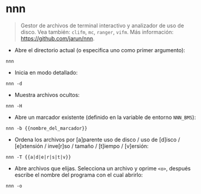 # nnn

> Gestor de archivos de terminal interactivo y analizador de uso de disco.
> Vea también: `clifm`, `mc`, `ranger`, `vifm`.
> Más información: <https://github.com/jarun/nnn>.

- Abre el directorio actual (o especifica uno como primer argumento):

`nnn`

- Inicia en modo detallado:

`nnn -d`

- Muestra archivos ocultos:

`nnn -H`

- Abre un marcador existente (definido en la variable de entorno `NNN_BMS`):

`nnn -b {{nombre_del_marcador}}`

- Ordena los archivos por [a]parente uso de disco / uso de [d]isco / [e]xtensión / inve[r]so / tamaño / [t]iempo / [v]ersión:

`nnn -T {{a|d|e|r|s|t|v}}`

- Abre archivos que elijas. Selecciona un archivo y oprime `<o>`, después escribe el nombre del programa con el cual abrirlo:

`nnn -o`
